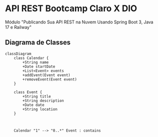 # API REST Bootcamp Claro X DIO

Módulo "Publicando Sua API REST na Nuvem Usando Spring Boot 3, Java 17 e Railway"

## Diagrama de Classes

```mermaid
classDiagram
    class Calendar {
        +String name
        +Date startDate
        +List<Event> events
        +addEvent(Event event)
        +removeEvent(Event event)
    }

    class Event {
        +String title
        +String description
        +Date date
        +String location
    }

   

    Calendar "1" --> "0..*" Event : contains
```
